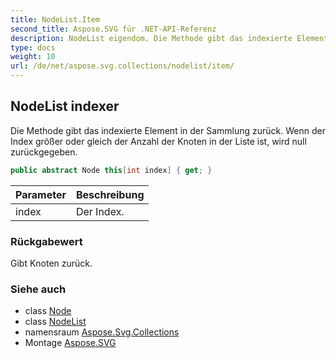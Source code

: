 ```yaml
---
title: NodeList.Item
second_title: Aspose.SVG für .NET-API-Referenz
description: NodeList eigendom. Die Methode gibt das indexierte Element in der Sammlung zurück. Wenn der Index größer oder gleich der Anzahl der Knoten in der Liste ist wird null zurückgegeben.
type: docs
weight: 10
url: /de/net/aspose.svg.collections/nodelist/item/
---
```

## NodeList indexer

Die Methode gibt das indexierte Element in der Sammlung zurück. Wenn der Index größer oder gleich der Anzahl der Knoten in der Liste ist, wird null zurückgegeben.

```csharp
public abstract Node this[int index] { get; }
```

| Parameter | Beschreibung |
| --- | --- |
| index | Der Index. |

### Rückgabewert

Gibt Knoten zurück.

### Siehe auch

* class [Node](../../../aspose.svg.dom/node/)
* class [NodeList](../)
* namensraum [Aspose.Svg.Collections](../../nodelist/)
* Montage [Aspose.SVG](../../../)



